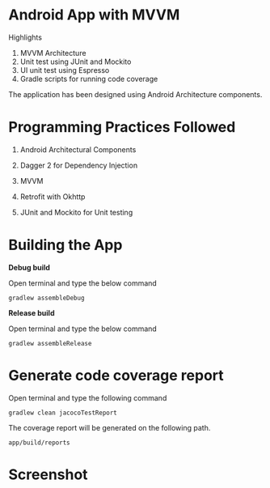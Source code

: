 # Android App with MVVM 

Highlights

1.  MVVM Architecture
2.  Unit test using JUnit and Mockito
4.  UI unit test using Espresso
5.  Gradle scripts for running code coverage

The application has been designed using  Android Architecture components. 

   # Programming Practices Followed

1) Android Architectural Components  
2) Dagger 2 for Dependency Injection  
3) MVVM  
4) Retrofit with Okhttp  

5) JUnit and Mockito for Unit testing  



# Building the App 

**Debug build**

Open terminal and type the below command 

`gradlew assembleDebug`

**Release build**

Open terminal and type the below command 

`gradlew assembleRelease`


# Generate code coverage report 

Open terminal and type the following command

`gradlew clean jacocoTestReport`

The coverage report will be generated on the following path.

`app/build/reports`

# Screenshot
